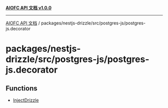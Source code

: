 [**AIOFC API 文档 v1.0.0**](../../../../../README.md)

***

[AIOFC API 文档](../../../../../modules.md) / packages/nestjs-drizzle/src/postgres-js/postgres-js.decorator

# packages/nestjs-drizzle/src/postgres-js/postgres-js.decorator

## Functions

- [InjectDrizzle](functions/InjectDrizzle.md)
